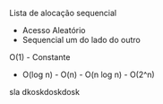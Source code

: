 Lista de alocação sequencial
* Acesso Aleatório
* Sequencial um do lado do outro

O(1)  - Constante





- O(log n) - O(n) - O(n log n) - O(2^n)


sla dkoskdoskdosk